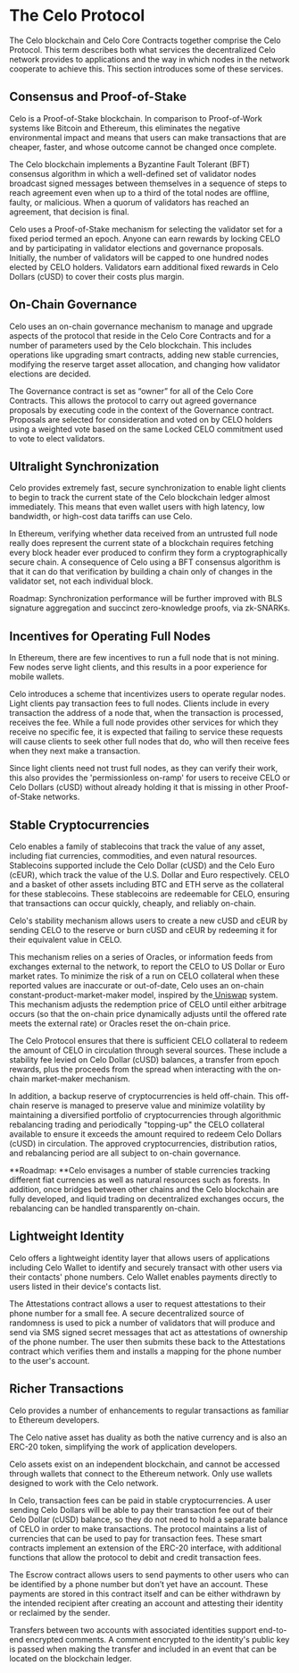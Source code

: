 # The Celo Protocol

The Celo blockchain and Celo Core Contracts together comprise the Celo Protocol. This term describes both what services the decentralized Celo network provides to applications and the way in which nodes in the network cooperate to achieve this. This section introduces some of these services.

## Consensus and Proof-of-Stake

Celo is a Proof-of-Stake blockchain. In comparison to Proof-of-Work systems like Bitcoin and Ethereum, this eliminates the negative environmental impact and means that users can make transactions that are cheaper, faster, and whose outcome cannot be changed once complete.

The Celo blockchain implements a Byzantine Fault Tolerant (BFT) consensus algorithm in which a well-defined set of validator nodes broadcast signed messages between themselves in a sequence of steps to reach agreement even when up to a third of the total nodes are offline, faulty, or malicious. When a quorum of validators has reached an agreement, that decision is final.

Celo uses a Proof-of-Stake mechanism for selecting the validator set for a fixed period termed an epoch. Anyone can earn rewards by locking CELO and by participating in validator elections and governance proposals. Initially, the number of validators will be capped to one hundred nodes elected by CELO holders. Validators earn additional fixed rewards in Celo Dollars (cUSD) to cover their costs plus margin.

## On-Chain Governance

Celo uses an on-chain governance mechanism to manage and upgrade aspects of the protocol that reside in the Celo Core Contracts and for a number of parameters used by the Celo blockchain. This includes operations like upgrading smart contracts, adding new stable currencies, modifying the reserve target asset allocation, and changing how validator elections are decided.

The Governance contract is set as “owner” for all of the Celo Core Contracts. This allows the protocol to carry out agreed governance proposals by executing code in the context of the Governance contract. Proposals are selected for consideration and voted on by CELO holders using a weighted vote based on the same Locked CELO commitment used to vote to elect validators.

## Ultralight Synchronization

Celo provides extremely fast, secure synchronization to enable light clients to begin to track the current state of the Celo blockchain ledger almost immediately. This means that even wallet users with high latency, low bandwidth, or high-cost data tariffs can use Celo.

In Ethereum, verifying whether data received from an untrusted full node really does represent the current state of a blockchain requires fetching every block header ever produced to confirm they form a cryptographically secure chain. A consequence of Celo using a BFT consensus algorithm is that it can do that verification by building a chain only of changes in the validator set, not each individual block.

Roadmap: Synchronization performance will be further improved with BLS signature aggregation and succinct zero-knowledge proofs, via zk-SNARKs.

## Incentives for Operating Full Nodes

In Ethereum, there are few incentives to run a full node that is not mining. Few nodes serve light clients, and this results in a poor experience for mobile wallets.

Celo introduces a scheme that incentivizes users to operate regular nodes. Light clients pay transaction fees to full nodes. Clients include in every transaction the address of a node that, when the transaction is processed, receives the fee. While a full node provides other services for which they receive no specific fee, it is expected that failing to service these requests will cause clients to seek other full nodes that do, who will then receive fees when they next make a transaction.

Since light clients need not trust full nodes, as they can verify their work, this also provides the 'permissionless on-ramp' for users to receive CELO or Celo Dollars (cUSD) without already holding it that is missing in other Proof-of-Stake networks.

## Stable Cryptocurrencies

Celo enables a family of stablecoins that track the value of any asset, including fiat currencies, commodities, and even natural resources. Stablecoins supported include the Celo Dollar (cUSD) and the Celo Euro (cEUR), which track the value of the U.S. Dollar and Euro respectively. CELO and a basket of other assets including BTC and ETH serve as the collateral for these stablecoins. These stablecoins are redeemable for CELO, ensuring that transactions can occur quickly, cheaply, and reliably on-chain.

Celo's stability mechanism allows users to create a new cUSD and cEUR by sending CELO to the reserve or burn cUSD and cEUR by redeeming it for their equivalent value in CELO.

This mechanism relies on a series of Oracles, or information feeds from exchanges external to the network, to report the CELO to US Dollar or Euro market rates. To minimize the risk of a run on CELO collateral when these reported values are inaccurate or out-of-date, Celo uses an on-chain constant-product-market-maker model, inspired by the[ Uniswap](https://uniswap.io/) system. This mechanism adjusts the redemption price of CELO until either arbitrage occurs (so that the on-chain price dynamically adjusts until the offered rate meets the external rate) or Oracles reset the on-chain price.

The Celo Protocol ensures that there is sufficient CELO collateral to redeem the amount of CELO in circulation through several sources. These include a stability fee levied on Celo Dollar (cUSD) balances, a transfer from epoch rewards, plus the proceeds from the spread when interacting with the on-chain market-maker mechanism.

In addition, a backup reserve of cryptocurrencies is held off-chain. This off-chain reserve is managed to preserve value and minimize volatility by maintaining a diversified portfolio of cryptocurrencies through algorithmic rebalancing trading and periodically "topping-up" the CELO collateral available to ensure it exceeds the amount required to redeem Celo Dollars (cUSD) in circulation. The approved cryptocurrencies, distribution ratios, and rebalancing period are all subject to on-chain governance.

**Roadmap: **Celo envisages a number of stable currencies tracking different fiat currencies as well as natural resources such as forests. In addition, once bridges between other chains and the Celo blockchain are fully developed, and liquid trading on decentralized exchanges occurs, the rebalancing can be handled transparently on-chain.


## Lightweight Identity

Celo offers a lightweight identity layer that allows users of applications including Celo Wallet to identify and securely transact with other users via their contacts' phone numbers. Celo Wallet enables payments directly to users listed in their device's contacts list.

The Attestations contract allows a user to request attestations to their phone number for a small fee. A secure decentralized source of randomness is used to pick a number of validators that will produce and send via SMS signed secret messages that act as attestations of ownership of the phone number. The user then submits these back to the Attestations contract which verifies them and installs a mapping for the phone number to the user's account.


## Richer Transactions

Celo provides a number of enhancements to regular transactions as familiar to Ethereum developers.

The Celo native asset has duality as both the native currency and is also an ERC-20 token, simplifying the work of application developers.

Celo assets exist on an independent blockchain, and cannot be accessed through wallets that connect to the Ethereum network. Only use wallets designed to work with the Celo network.

In Celo, transaction fees can be paid in stable cryptocurrencies. A user sending Celo Dollars will be able to pay their transaction fee out of their Celo Dollar (cUSD) balance, so they do not need to hold a separate balance of CELO in order to make transactions. The protocol maintains a list of currencies that can be used to pay for transaction fees. These smart contracts implement an extension of the ERC-20 interface, with additional functions that allow the protocol to debit and credit transaction fees.

The Escrow contract allows users to send payments to other users who can be identified by a phone number but don’t yet have an account. These payments are stored in this contract itself and can be either withdrawn by the intended recipient after creating an account and attesting their identity or reclaimed by the sender.

Transfers between two accounts with associated identities support end-to-end encrypted comments. A comment encrypted to the identity's public key is passed when making the transfer and included in an event that can be located on the blockchain ledger.
